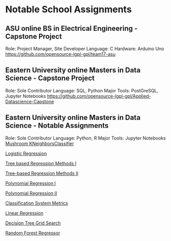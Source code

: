 # Notable School Assignments

## ASU online BS in Electrical Engineering - Capstone Project
Role: Project Manager, Site Developer
Language: C
Hardware: Arduino Uno
https://github.com/opensource-lgpl-gpl/team17-asu

## Eastern University online Masters in Data Science - Capstone Project
Role: Sole Contributor
Language: SQL, Python
Major Tools: PostGreSQL, Jupyter Notebooks
https://github.com/opensource-lgpl-gpl/Applied-Datascience-Capstone

## Eastern University online Masters in Data Science - Notable Assignments
Role: Sole Contributor
Language: Python, R
Major Tools: Jupyter Notebooks
[Mushroom KNeighborsClassifier](https://github.com/opensource-lgpl-gpl/DataScienceCoursework/blob/main/Applied%20Machine%20Learning/Module%204/Assignment%206/Assignment%206.ipynb)

[Logistic Regression](https://github.com/opensource-lgpl-gpl/DataScienceCoursework/blob/main/650_Data_Analytics_in_R/Module%208%20Logistic%20Regression.Rmd)

[Tree based Regression Methods I](https://github.com/opensource-lgpl-gpl/DataScienceCoursework/blob/main/Applied%20Machine%20Learning/Module%202/Module%202/Assignment%203/Assignment_3.ipynb)

[Tree-based Regression Methods II](https://github.com/opensource-lgpl-gpl/DataScienceCoursework/blob/main/Applied%20Machine%20Learning/Module%205/Assignment%207/Assignment_7.ipynb)

[Polynomial Regression I](https://github.com/opensource-lgpl-gpl/DataScienceCoursework/blob/main/Introduction%20to%20Machine%20Learning/Module%204/Assignments_7_and_8/Assignment_7.ipynb) 

[Polynomial Regression II](https://github.com/opensource-lgpl-gpl/DataScienceCoursework/blob/main/Introduction%20to%20Machine%20Learning/Module%204/Assignments_7_and_8/Assignment_8.ipynb)

[Classification System Metrics](https://github.com/opensource-lgpl-gpl/DataScienceCoursework/blob/main/Introduction%20to%20Machine%20Learning/Module%203/Assignment%206/Assignment_6.ipynb)

[Linear Regression](https://github.com/opensource-lgpl-gpl/DataScienceCoursework/blob/main/Introduction%20to%20Machine%20Learning/Module%202/Assignment%203/Assignment_3.ipynb)

[Decision Tree Grid Search](https://github.com/opensource-lgpl-gpl/DataScienceCoursework/blob/main/Applied%20Machine%20Learning/Module%201/Module_1_Materials/Assignment_1.ipynb)

[Random Forest Regressor](https://github.com/opensource-lgpl-gpl/DataScienceCoursework/blob/main/Applied%20Machine%20Learning/Module%202/Module%202/Assignment_2.ipynb)

